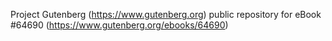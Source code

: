 Project Gutenberg (https://www.gutenberg.org) public repository for
eBook #64690 (https://www.gutenberg.org/ebooks/64690)
